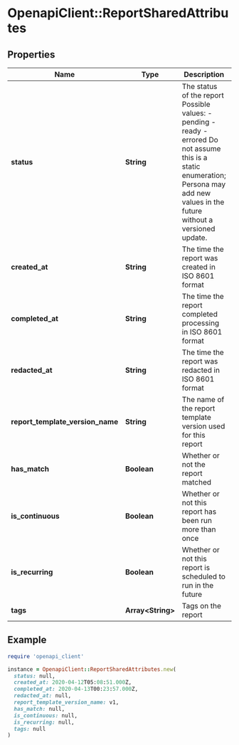 # OpenapiClient::ReportSharedAttributes

## Properties

| Name | Type | Description | Notes |
| ---- | ---- | ----------- | ----- |
| **status** | **String** | The status of the report  Possible values: - pending - ready - errored  Do not assume this is a static enumeration; Persona may add new values in the future without a versioned update. | [optional] |
| **created_at** | **String** | The time the report was created in ISO 8601 format | [optional] |
| **completed_at** | **String** | The time the report completed processing in ISO 8601 format | [optional] |
| **redacted_at** | **String** | The time the report was redacted in ISO 8601 format | [optional] |
| **report_template_version_name** | **String** | The name of the report template version used for this report | [optional] |
| **has_match** | **Boolean** | Whether or not the report matched | [optional] |
| **is_continuous** | **Boolean** | Whether or not this report has been run more than once | [optional] |
| **is_recurring** | **Boolean** | Whether or not this report is scheduled to run in the future | [optional] |
| **tags** | **Array&lt;String&gt;** | Tags on the report | [optional] |

## Example

```ruby
require 'openapi_client'

instance = OpenapiClient::ReportSharedAttributes.new(
  status: null,
  created_at: 2020-04-12T05:08:51.000Z,
  completed_at: 2020-04-13T00:23:57.000Z,
  redacted_at: null,
  report_template_version_name: v1,
  has_match: null,
  is_continuous: null,
  is_recurring: null,
  tags: null
)
```

